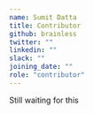 ```yaml
---
name: Sumit Datta
title: Contributor
github: brainless
twitter: ""
linkedin: ""
slack: ""
joining_date: ""
role: "contributor"
---
```


Still waiting for this
